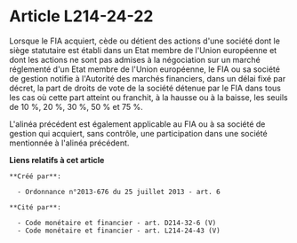 # Article L214-24-22

Lorsque le FIA acquiert, cède ou détient des actions d'une société dont le siège statutaire est établi dans un Etat membre de
l'Union européenne et dont les actions ne sont pas admises à la négociation sur un marché réglementé d'un Etat membre de
l'Union européenne, le FIA ou sa société de gestion notifie à l'Autorité des marchés financiers, dans un délai fixé par
décret, la part de droits de vote de la société détenue par le FIA dans tous les cas où cette part atteint ou franchit, à la
hausse ou à la baisse, les seuils de 10 %, 20 %, 30 %, 50 % et 75 %. 

L'alinéa précédent est également applicable au FIA ou à sa société de gestion qui acquiert, sans contrôle, une participation
dans une société mentionnée à l'alinéa précédent.

**Liens relatifs à cet article**

	**Créé par**:

	  - Ordonnance n°2013-676 du 25 juillet 2013 - art. 6

	**Cité par**:

	  - Code monétaire et financier - art. D214-32-6 (V)
	  - Code monétaire et financier - art. L214-24-43 (V)
